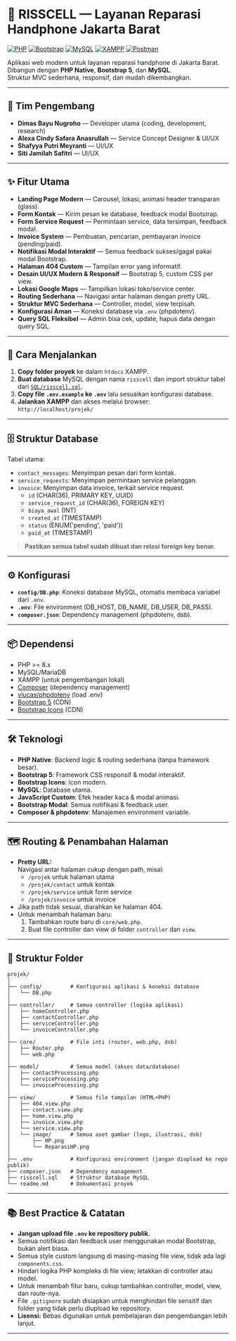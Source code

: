# 📱 RISSCELL — Layanan Reparasi Handphone Jakarta Barat

[![PHP](https://img.shields.io/badge/PHP-8%2B-blue?logo=php)](https://www.php.net/releases/8.0/en.php)
[![Bootstrap](https://img.shields.io/badge/Bootstrap-5-blueviolet?logo=bootstrap)](https://getbootstrap.com/)
[![MySQL](https://img.shields.io/badge/MySQL-Database-orange?logo=mysql)](https://www.mysql.com/)
[![XAMPP](https://img.shields.io/badge/XAMPP-Server-orange?logo=apache)](https://www.apachefriends.org/)
[![Postman](https://img.shields.io/badge/Postman-API_Testing-orange?logo=postman)](https://www.postman.com/)

Aplikasi web modern untuk layanan reparasi handphone di Jakarta Barat.  
Dibangun dengan **PHP Native**, **Bootstrap 5**, dan **MySQL**.  
Struktur MVC sederhana, responsif, dan mudah dikembangkan.

---

## 👥 Tim Pengembang

- **Dimas Bayu Nugroho** — Developer utama (coding, development, research)
- **Alexa Cindy Safara Anasrullah** — Service Concept Designer & UI/UX
- **Shafyya Putri Meyranti** — UI/UX
- **Siti Jamilah Safitri** — UI/UX

---

## ✨ Fitur Utama

- **Landing Page Modern** — Carousel, lokasi, animasi header transparan (glass).
- **Form Kontak** — Kirim pesan ke database, feedback modal Bootstrap.
- **Form Service Request** — Permintaan service, data tersimpan, feedback modal.
- **Invoice System** — Pembuatan, pencarian, pembayaran invoice (pending/paid).
- **Notifikasi Modal Interaktif** — Semua feedback sukses/gagal pakai modal Bootstrap.
- **Halaman 404 Custom** — Tampilan error yang informatif.
- **Desain UI/UX Modern & Responsif** — Bootstrap 5, custom CSS per view.
- **Lokasi Google Maps** — Tampilkan lokasi toko/service center.
- **Routing Sederhana** — Navigasi antar halaman dengan pretty URL.
- **Struktur MVC Sederhana** — Controller, model, view terpisah.
- **Konfigurasi Aman** — Koneksi database via `.env` (phpdotenv).
- **Query SQL Fleksibel** — Admin bisa cek, update, hapus data dengan query SQL.

---

## 🚀 Cara Menjalankan

1. **Copy folder proyek** ke dalam `htdocs` XAMPP.
2. **Buat database** MySQL dengan nama `risscell` dan import struktur tabel dari [`SQL/risscell.sql`](SQL/risscell.sql).
3. **Copy file `.env.example` ke `.env`** lalu sesuaikan konfigurasi database.
4. **Jalankan XAMPP** dan akses melalui browser:  
   `http://localhost/projek/`

---

## 🗄️ Struktur Database

Tabel utama:

- `contact_messages`: Menyimpan pesan dari form kontak.
- `service_requests`: Menyimpan permintaan service pelanggan.
- `invoice`: Menyimpan data invoice, terkait service request.
  - `id` (CHAR(36), PRIMARY KEY, UUID)
  - `service_request_id` (CHAR(36), FOREIGN KEY)
  - `biaya_awal` (INT)
  - `created_at` (TIMESTAMP)
  - `status` (ENUM('pending', 'paid'))
  - `paid_at` (TIMESTAMP)

> **Pastikan semua tabel sudah dibuat dan relasi foreign key benar.**

---

## ⚙️ Konfigurasi

- **`config/DB.php`**: Koneksi database MySQL, otomatis membaca variabel dari `.env`.
- **`.env`**: File environment (DB_HOST, DB_NAME, DB_USER, DB_PASS).
- **`composer.json`**: Dependency management (phpdotenv, dsb).

---

## 📦 Dependensi

- PHP >= 8.x
- MySQL/MariaDB
- XAMPP (untuk pengembangan lokal)
- [Composer](https://getcomposer.org/) (dependency management)
- [vlucas/phpdotenv](https://github.com/vlucas/phpdotenv) (load .env)
- [Bootstrap 5](https://getbootstrap.com/) (CDN)
- [Bootstrap Icons](https://icons.getbootstrap.com/) (CDN)

---

## 🛠️ Teknologi

- **PHP Native**: Backend logic & routing sederhana (tanpa framework besar).
- **Bootstrap 5**: Framework CSS responsif & modal interaktif.
- **Bootstrap Icons**: Icon modern.
- **MySQL**: Database utama.
- **JavaScript Custom**: Efek header kaca & modal animasi.
- **Bootstrap Modal**: Semua notifikasi & feedback user.
- **Composer & phpdotenv**: Manajemen environment variable.

---

## 🗺️ Routing & Penambahan Halaman

- **Pretty URL:**  
  Navigasi antar halaman cukup dengan path, misal:
  - `/projek` untuk halaman utama
  - `/projek/contact` untuk kontak
  - `/projek/service` untuk form service
  - `/projek/invoice` untuk invoice
- Jika path tidak sesuai, diarahkan ke halaman 404.
- Untuk menambah halaman baru:
  1. Tambahkan route baru di `core/web.php`.
  2. Buat file controller dan view di folder `controller` dan `view`.

---

## 📁 Struktur Folder

```
projek/
│
├── config/         # Konfigurasi aplikasi & koneksi database
│   └── DB.php
│
├── controller/     # Semua controller (logika aplikasi)
│   ├── homeController.php
│   ├── contactController.php
│   ├── serviceController.php
│   └── invoiceController.php
│
├── core/           # File inti (router, web.php, dsb)
│   ├── Router.php
│   └── web.php
│
├── model/          # Semua model (akses data/database)
│   ├── contactProcessing.php
│   ├── serviceProcessing.php
│   └── invoiceProcessing.php
│
├── view/           # Semua file tampilan (HTML+PHP)
│   ├── 404.view.php
│   ├── contact.view.php
│   ├── home.view.php
│   ├── invoice.view.php
│   └── service.view.php
│   └── image/      # Semua aset gambar (logo, ilustrasi, dsb)
│       ├── HP.png
│       └── ReparasiHP.png
│
├── .env            # Konfigurasi environment (jangan diupload ke repo publik)
├── composer.json   # Dependency management
├── risscell.sql    # Struktur database MySQL
└── readme.md       # Dokumentasi proyek
```

---

## 📚 Best Practice & Catatan

- **Jangan upload file `.env` ke repository publik.**
- Semua notifikasi dan feedback user menggunakan modal Bootstrap, bukan alert biasa.
- Semua style custom langsung di masing-masing file view, tidak ada lagi `components.css`.
- Hindari logika PHP kompleks di file view; letakkan di controller atau model.
- Untuk menambah fitur baru, cukup tambahkan controller, model, view, dan route-nya.
- File `.gitignore` sudah disiapkan untuk menghindari file sensitif dan folder yang tidak perlu diupload ke repository.
- **Lisensi:** Bebas digunakan untuk pembelajaran dan pengembangan lebih lanjut.

---
